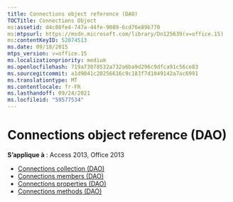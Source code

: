 ```yaml
---
title: Connections object reference (DAO)
TOCTitle: Connections Object
ms:assetid: d4c80fe4-747a-44fe-9089-6cd76e89b770
ms:mtpsurl: https://msdn.microsoft.com/library/Dn125639(v=office.15)
ms:contentKeyID: 52074513
ms.date: 09/18/2015
mtps_version: v=office.15
ms.localizationpriority: medium
ms.openlocfilehash: 719a73078532a732a6ba9d296c9dfca91c56ce83
ms.sourcegitcommit: a1d9041c20256616c9c183f7d1049142a7ac6991
ms.translationtype: MT
ms.contentlocale: fr-FR
ms.lasthandoff: 09/24/2021
ms.locfileid: "59577534"
---
```

# <a name="connections-object-reference-dao"></a>Connections object reference (DAO)

**S’applique à** : Access 2013, Office 2013

- [Connections collection (DAO)](connections-collection-dao.md)
- [Connections members (DAO)](connections-members-dao.md)
- [Connections properties (DAO)](connections-properties-dao.md)
- [Connections methods (DAO)](connections-methods-dao.md)

